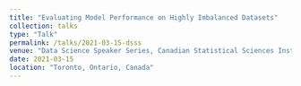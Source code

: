 ```yaml
---
title: "Evaluating Model Performance on Highly Imbalanced Datasets"
collection: talks
type: "Talk"
permalink: /talks/2021-03-15-dsss
venue: "Data Science Speaker Series, Canadian Statistical Sciences Institute, University of Toronto"
date: 2021-03-15
location: "Toronto, Ontario, Canada"
---
```

